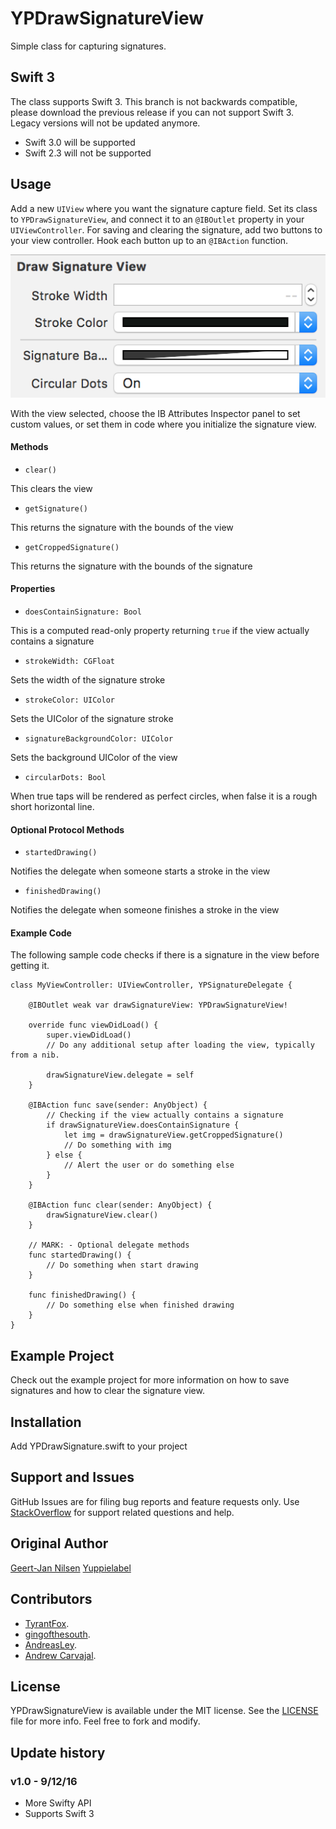 # YPDrawSignatureView

Simple class for capturing signatures.

## Swift 3

The class supports Swift 3.
This branch is not backwards compatible, please download the previous release if you can not support Swift 3. Legacy versions will not be updated anymore.

- Swift 3.0 will be supported
- Swift 2.3 will not be supported

## Usage

Add a new `UIView` where you want the signature capture field. Set its class to `YPDrawSignatureView`, and connect it to an `@IBOutlet` property in your `UIViewController`. For saving and clearing the signature, add two buttons to your view controller. Hook each button up to an `@IBAction` function.

![ScreenShot](ibss.png?raw=true "Interface Builder Attributes Inspector panel")

With the view selected, choose the IB Attributes Inspector panel to set custom values, or set them in code where you initialize the signature view.

#### Methods

* `clear()`

This clears the view

* `getSignature()`

This returns the signature with the bounds of the view

* `getCroppedSignature()`

This returns the signature with the bounds of the signature

#### Properties

* `doesContainSignature: Bool`

This is a computed read-only property returning `true` if the view actually contains a signature

* `strokeWidth: CGFloat`

Sets the width of the signature stroke

* `strokeColor: UIColor`

Sets the UIColor of the signature stroke

* `signatureBackgroundColor: UIColor`

Sets the background UIColor of the view

* `circularDots: Bool`

When true taps will be rendered as perfect circles, when false it is a rough short horizontal line.

#### Optional Protocol Methods

* `startedDrawing()`

Notifies the delegate when someone starts a stroke in the view

* `finishedDrawing()`

Notifies the delegate when someone finishes a stroke in the view

#### Example Code

The following sample code checks if there is a signature in the view before getting it.

```
class MyViewController: UIViewController, YPSignatureDelegate {

    @IBOutlet weak var drawSignatureView: YPDrawSignatureView!

    override func viewDidLoad() {
        super.viewDidLoad()
        // Do any additional setup after loading the view, typically from a nib.
    
        drawSignatureView.delegate = self
    }

    @IBAction func save(sender: AnyObject) {
        // Checking if the view actually contains a signature
        if drawSignatureView.doesContainSignature {
            let img = drawSignatureView.getCroppedSignature()
            // Do something with img
        } else {
            // Alert the user or do something else
        }
    }

    @IBAction func clear(sender: AnyObject) {
        drawSignatureView.clear()
    }

    // MARK: - Optional delegate methods
    func startedDrawing() {
        // Do something when start drawing
    }

    func finishedDrawing() {
        // Do something else when finished drawing
    }
}
```

## Example Project

Check out the example project for more information on how to save signatures and how to clear the signature view.

## Installation

Add YPDrawSignature.swift to your project

## Support and Issues

GitHub Issues are for filing bug reports and feature requests only. Use [StackOverflow](http://stackoverflow.com/search?q=YPDrawSignatureView) for support related questions and help.

## Original Author

[Geert-Jan Nilsen](mailto:gj.nilsen@appfact.com) [Yuppielabel](http://yuppielabel.com)

## Contributors

* [TyrantFox](https://github.com/TyrantFox).
* [gingofthesouth](https://github.com/gingofthesouth).
* [AndreasLey](https://github.com/andreasley).
* [Andrew Carvajal](https://github.com/andrewcar).

## License

YPDrawSignatureView is available under the MIT license. See the [LICENSE](LICENSE) file for more info. Feel free to fork and modify.

## Update history

### v1.0 - 9/12/16

* More Swifty API
* Supports Swift 3
